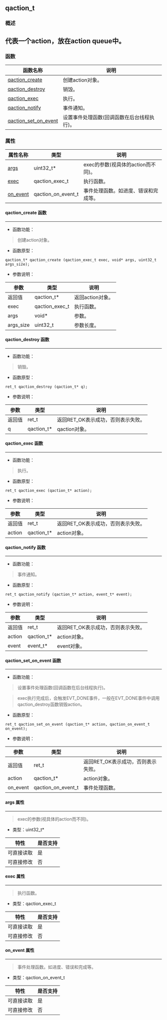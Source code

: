 ## qaction\_t
### 概述
代表一个action，放在action queue中。
----------------------------------
### 函数
<p id="qaction_t_methods">

| 函数名称 | 说明 | 
| -------- | ------------ | 
| <a href="#qaction_t_qaction_create">qaction\_create</a> | 创建action对象。 |
| <a href="#qaction_t_qaction_destroy">qaction\_destroy</a> | 销毁。 |
| <a href="#qaction_t_qaction_exec">qaction\_exec</a> | 执行。 |
| <a href="#qaction_t_qaction_notify">qaction\_notify</a> | 事件通知。 |
| <a href="#qaction_t_qaction_set_on_event">qaction\_set\_on\_event</a> | 设置事件处理函数(回调函数在后台线程执行)。 |
### 属性
<p id="qaction_t_properties">

| 属性名称 | 类型 | 说明 | 
| -------- | ----- | ------------ | 
| <a href="#qaction_t_args">args</a> | uint32\_t* | exec的参数(视具体的action而不同)。 |
| <a href="#qaction_t_exec">exec</a> | qaction\_exec\_t | 执行函数。 |
| <a href="#qaction_t_on_event">on\_event</a> | qaction\_on\_event\_t | 事件处理函数。如进度、错误和完成等。 |
#### qaction\_create 函数
-----------------------

* 函数功能：

> <p id="qaction_t_qaction_create">创建action对象。

* 函数原型：

```
qaction_t* qaction_create (qaction_exec_t exec, void* args, uint32_t args_size);
```

* 参数说明：

| 参数 | 类型 | 说明 |
| -------- | ----- | --------- |
| 返回值 | qaction\_t* | 返回action对象。 |
| exec | qaction\_exec\_t | 执行函数。 |
| args | void* | 参数。 |
| args\_size | uint32\_t | 参数长度。 |
#### qaction\_destroy 函数
-----------------------

* 函数功能：

> <p id="qaction_t_qaction_destroy">销毁。

* 函数原型：

```
ret_t qaction_destroy (qaction_t* q);
```

* 参数说明：

| 参数 | 类型 | 说明 |
| -------- | ----- | --------- |
| 返回值 | ret\_t | 返回RET\_OK表示成功，否则表示失败。 |
| q | qaction\_t* | qaction对象。 |
#### qaction\_exec 函数
-----------------------

* 函数功能：

> <p id="qaction_t_qaction_exec">执行。

* 函数原型：

```
ret_t qaction_exec (qaction_t* action);
```

* 参数说明：

| 参数 | 类型 | 说明 |
| -------- | ----- | --------- |
| 返回值 | ret\_t | 返回RET\_OK表示成功，否则表示失败。 |
| action | qaction\_t* | action对象。 |
#### qaction\_notify 函数
-----------------------

* 函数功能：

> <p id="qaction_t_qaction_notify">事件通知。

* 函数原型：

```
ret_t qaction_notify (qaction_t* action, event_t* event);
```

* 参数说明：

| 参数 | 类型 | 说明 |
| -------- | ----- | --------- |
| 返回值 | ret\_t | 返回RET\_OK表示成功，否则表示失败。 |
| action | qaction\_t* | action对象。 |
| event | event\_t* | event对象。 |
#### qaction\_set\_on\_event 函数
-----------------------

* 函数功能：

> <p id="qaction_t_qaction_set_on_event">设置事件处理函数(回调函数在后台线程执行)。

> exec执行完成后，会触发EVT\_DONE事件，一般在EVT\_DONE事件中调用qaction\_destroy函数销毁action。

* 函数原型：

```
ret_t qaction_set_on_event (qaction_t* action, qaction_on_event_t on_event);
```

* 参数说明：

| 参数 | 类型 | 说明 |
| -------- | ----- | --------- |
| 返回值 | ret\_t | 返回RET\_OK表示成功，否则表示失败。 |
| action | qaction\_t* | action对象。 |
| on\_event | qaction\_on\_event\_t | 事件处理函数。 |
#### args 属性
-----------------------
> <p id="qaction_t_args">exec的参数(视具体的action而不同)。

* 类型：uint32\_t*

| 特性 | 是否支持 |
| -------- | ----- |
| 可直接读取 | 是 |
| 可直接修改 | 否 |
#### exec 属性
-----------------------
> <p id="qaction_t_exec">执行函数。

* 类型：qaction\_exec\_t

| 特性 | 是否支持 |
| -------- | ----- |
| 可直接读取 | 是 |
| 可直接修改 | 否 |
#### on\_event 属性
-----------------------
> <p id="qaction_t_on_event">事件处理函数。如进度、错误和完成等。

* 类型：qaction\_on\_event\_t

| 特性 | 是否支持 |
| -------- | ----- |
| 可直接读取 | 是 |
| 可直接修改 | 否 |
